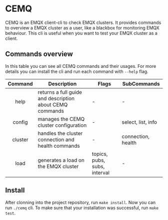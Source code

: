 # CEMQ

CEMQ is an EMQX client-cli to check EMQX clusters. It provides commands to overview a EMQX
cluster as a user, like a blackbox for monitoring EMQX behaviour. This cli is useful when you want
to test your EMQX cluster as a client.

## Commands overview

In this table you can see all CEMQ commands and their usages. For more details you can install the cli and run each command with `--help` flag.

| Command | Description | Flags | SubCommands |
|:-------------:|------------------|-------|-----------------------|
| help | returns a full guide and description about CEMQ commands | - | - |
| config | manages the CEMQ cluster configuration | - | select, list, info |
| cluster | handles the cluster connection and health commands | - | connection, health |
| load | generates a load on the EMQX cluster | topics, pubs, subs, interval | - |

## Install

After clonning into the project repository, run `make install`. Now you can run `./cemq` cli. To make sure that your installation was successful, run `make test`.
